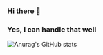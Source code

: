 ### Hi there 👋
### Yes, I can handle that well

![Anurag's GitHub stats](https://github-readme-stats.vercel.app/api?username=sonicce99&show_icons=true&theme=merko)
